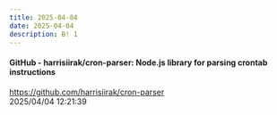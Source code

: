 ```yaml
---
title: 2025-04-04
date: 2025-04-04
description: B! 1
---
```


#### GitHub - harrisiirak/cron-parser: Node.js library for parsing crontab instructions
https://github.com/harrisiirak/cron-parser<br>
2025/04/04 12:21:39<br>



